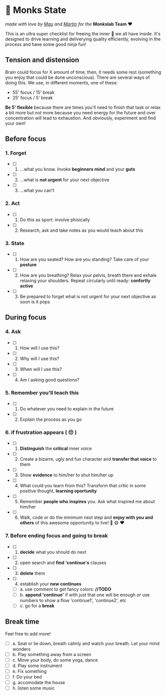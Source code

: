 # 🎯 Monks State

_made with love by [Mau](https://github.com/maurodibert) and [Martin](https://github.com/mal2tin)  for the_ **Monkslab Team** ❤️

This is an ultra super checklist for freeing the inner 🥷 we all have inside.
It's designed to drive learning and deliverying quality efficiently, evolving in the process and have some good ninja fun!

## Tension and distension

Brain could focus for X amount of time; then, it needs some rest (something you enjoy that could be done unconscious). There are several ways of doing this. We use, in different moments, one of these:

- 55' focus / 15' break
- 25' focus / 5' break

**Be 5' flexible** because there are times you'll need to finish that task or relax a bit more but not more because you need energy for the future and over concentration will lead to exhaustion. And obviously, experiment and find your own!

## Before focus

### 1. Forget

- [ ] 1. ...what you know. Invoke **beginners mind** and your **guts**
- [ ] 2. ...what is **not urgent** for your next objective
- [ ] 3. ...what you can't

### 2. Act

- [ ] 1. Do this as sport: involve phisically
- [ ] 2. Research, ask and take notes as you would teach about this

### 3. State

- [ ] 1. How are you seated? How are you standing? Take care of your **posture**
- [ ] 2. How are you breathing? Relax your pelvis, breath there and exhale relaxing your shoulders. Repeat circularly until ready: **confortly active**
- [ ] 3. Be prepared to forget what is not urgent for your next objective as soon is it pops

## During focus

### 4. Ask

- [ ] 1. How will I use this?
- [ ] 2. Why will I use this?
- [ ] 3. When will I use this?
- [ ] 4. Am I asking good questions?

### 5. Remember you'll teach this

- [ ] 1. Do whatever you need to explain in the future
- [ ] 2. Explain the process as you go

### 6. if frustration appears ( :pensive: )

- [ ] 1. **Distinguish** the **critical** inner voice
- [ ] 2. Create a bizarre, ugly and fun character and **transfer that voice** to them
- [ ] 3. Show **evidence** to him/her to shut him/her up
- [ ] 4. What could you learn from this? Transform that critic in some positive thought, **learning oportunity**
- [ ] 5. Remember **people who inspires** you. Ask what inspired me about him/her
- [ ] 6. Walk, code or do the minimum next step and **enjoy with you and others** of this awesome opportunity to live! :muscle: :smile: :heart:

### 7. Before ending focus and going to break

- [ ] 1. **decide** what you should do next
- [ ] 2. open search and **find 'continue's** clauses
- [ ] 3. **delete** them
- [ ] 4. establish your **new continues**
  - [ ] a. use comment to get fancy colors: **//TODO**
  - [ ] b. **append 'continue'** if with just that one will be enough or use numbers to show a flow 'continue1', 'continue2', etc
  - [ ] c. go for a **break**

## Break time

Feel free to add more!

- [ ] a. Seat or lie down, breath calmly and watch your breath. Let your mind wonders
- [ ] b. Play something away from a screen
- [ ] c. Move your body, do some yoga, dance
- [ ] d. Play some instrument
- [ ] e. Fix something
- [ ] f. Do your bed
- [ ] g. accomodate the house
- [ ] h. listen some music